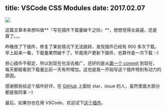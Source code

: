 title: VSCode CSS Modules
date: 2017.02.07
---

![](http://ol07x5ssf.bkt.clouddn.com/Screen%20Shot%202017-02-07%20at%2020.16.20.png)

这篇文章本来想叫做**『写在插件下载量破千之际』**，想想觉得太装逼，还是算了。。。

昨晚改了下插件，修复了某些情况下无法跳转，发现插件已经有 900 多次下载。早上起来一看，下载量果然破千了。毕竟用户更新下插件，也算作是一次下载 :-)

担心插件不稳定，所以到现在也没去推广。还好的是从[第一个 commit](https://github.com/clinyong/vscode-css-modules/commit/8c59837cbaa89e17b964a7f2c3fb6726968a24e0) 到现在，
每天都能看到下载量比前一天有所增加。这也是我一开始写这个插件特别有动力的原因。

感谢那些给这个插件好评，在 [GitHub](https://github.com/clinyong/vscode-css-modules) 上面给 star，issue 的人，虽然里面大部分都是我同事 :-)

最后，如果你也在用 VSCode，欢迎试下[这个插件](https://marketplace.visualstudio.com/items?itemName=clinyong.vscode-css-modules)。